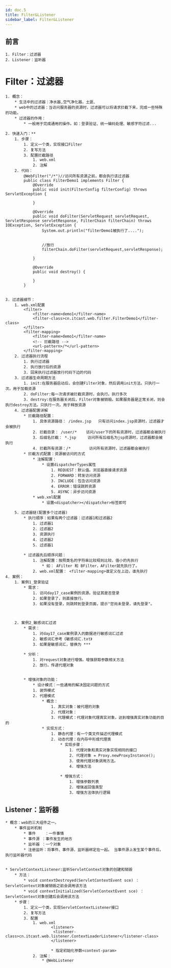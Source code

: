 ```yaml
---
id: doc.5
title: Filter&Listener
sidebar_label: Filter&Listener
---
```


## 前言

	1. Filter：过滤器
	2. Listener：监听器



# Filter：过滤器


	1. 概念：
		* 生活中的过滤器：净水器,空气净化器，土匪、
		* web中的过滤器：当访问服务器的资源时，过滤器可以将请求拦截下来，完成一些特殊的功能。
		* 过滤器的作用：
			* 一般用于完成通用的操作。如：登录验证、统一编码处理、敏感字符过滤...

	2. 快速入门：**
		1. 步骤：
			1. 定义一个类，实现接口Filter
			2. 复写方法
			3. 配置拦截路径
				1. web.xml
				2. 注解
		2. 代码：
			@WebFilter("/*")//访问所有资源之前，都会执行该过滤器
			public class FilterDemo1 implements Filter {
			    @Override
			    public void init(FilterConfig filterConfig) throws ServletException {
			
			    }
			
			    @Override
			    public void doFilter(ServletRequest servletRequest, ServletResponse servletResponse, FilterChain filterChain) throws IOException, ServletException {
			        System.out.println("filterDemo1被执行了....");
			
			
			        //放行
			        filterChain.doFilter(servletRequest,servletResponse);
			
			    }
			
			    @Override
			    public void destroy() {
			
			    }
			}


	3. 过滤器细节：
		1. web.xml配置	
			<filter>
		        <filter-name>demo1</filter-name>
		        <filter-class>cn.itcast.web.filter.FilterDemo1</filter-class>
		    </filter>
		    <filter-mapping>
		        <filter-name>demo1</filter-name>
				<!-- 拦截路径 -->
		        <url-pattern>/*</url-pattern>
		    </filter-mapping>
		2. 过滤器执行流程
			1. 执行过滤器
			2. 执行放行后的资源
			3. 回来执行过滤器放行代码下边的代码
		3. 过滤器生命周期方法
			1. init:在服务器启动后，会创建Filter对象，然后调用init方法。只执行一次。用于加载资源
			2. doFilter:每一次请求被拦截资源时，会执行。执行多次
			3. destroy:在服务器关闭后，Filter对象被销毁。如果服务器是正常关闭，则会执行destroy方法。只执行一次。用于释放资源
		4. 过滤器配置详解
			* 拦截路径配置：
				1. 具体资源路径： /index.jsp   只有访问index.jsp资源时，过滤器才会被执行
				2. 拦截目录： /user/*	访问/user下的所有资源时，过滤器都会被执行
				3. 后缀名拦截： *.jsp		访问所有后缀名为jsp资源时，过滤器都会被执行
				4. 拦截所有资源：/*		访问所有资源时，过滤器都会被执行
			* 拦截方式配置：资源被访问的方式
				* 注解配置：
					* 设置dispatcherTypes属性
						1. REQUEST：默认值。浏览器直接请求资源
						2. FORWARD：转发访问资源
						3. INCLUDE：包含访问资源
						4. ERROR：错误跳转资源
						5. ASYNC：异步访问资源
				* web.xml配置
					* 设置<dispatcher></dispatcher>标签即可
				
		5. 过滤器链(配置多个过滤器)
			* 执行顺序：如果有两个过滤器：过滤器1和过滤器2
				1. 过滤器1
				2. 过滤器2
				3. 资源执行
				4. 过滤器2
				5. 过滤器1 

			* 过滤器先后顺序问题：
				1. 注解配置：按照类名的字符串比较规则比较，值小的先执行
					* 如： AFilter 和 BFilter，AFilter就先执行了。
				2. web.xml配置： <filter-mapping>谁定义在上边，谁先执行
	4. 案例：
		1. 案例1_登录验证
			* 需求：
				1. 访问day17_case案例的资源。验证其是否登录
				2. 如果登录了，则直接放行。
				3. 如果没有登录，则跳转到登录页面，提示"您尚未登录，请先登录"。
 		
	

		2. 案例2_敏感词汇过滤
			* 需求：
				1. 对day17_case案例录入的数据进行敏感词汇过滤
				2. 敏感词汇参考《敏感词汇.txt》
				3. 如果是敏感词汇，替换为 *** 

			* 分析：
				1. 对request对象进行增强。增强获取参数相关方法
				2. 放行。传递代理对象


			* 增强对象的功能：
				* 设计模式：一些通用的解决固定问题的方式
				1. 装饰模式
				2. 代理模式
					* 概念：
						1. 真实对象：被代理的对象
						2. 代理对象：
						3. 代理模式：代理对象代理真实对象，达到增强真实对象功能的目的
				 	* 实现方式：
					 	1. 静态代理：有一个类文件描述代理模式
					 	2. 动态代理：在内存中形成代理类
							* 实现步骤：
								1. 代理对象和真实对象实现相同的接口
								2. 代理对象 = Proxy.newProxyInstance();
								3. 使用代理对象调用方法。
								4. 增强方法

							* 增强方式：
								1. 增强参数列表
								2. 增强返回值类型
								3. 增强方法体执行逻辑	


## Listener：监听器
	* 概念：web的三大组件之一。
		* 事件监听机制
			* 事件	：一件事情
			* 事件源 ：事件发生的地方
			* 监听器 ：一个对象
			* 注册监听：将事件、事件源、监听器绑定在一起。 当事件源上发生某个事件后，执行监听器代码


	* ServletContextListener:监听ServletContext对象的创建和销毁
		* 方法：
			* void contextDestroyed(ServletContextEvent sce) ：ServletContext对象被销毁之前会调用该方法
			* void contextInitialized(ServletContextEvent sce) ：ServletContext对象创建后会调用该方法
		* 步骤：
			1. 定义一个类，实现ServletContextListener接口
			2. 复写方法
			3. 配置
				1. web.xml
						<listener>
     					 <listener-class>cn.itcast.web.listener.ContextLoaderListener</listener-class>
   						</listener>

						* 指定初始化参数<context-param>
				2. 注解：
					* @WebListener

